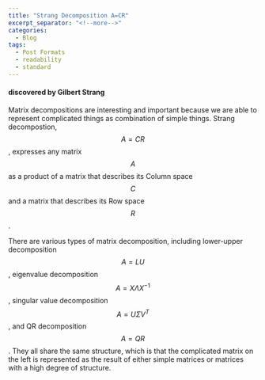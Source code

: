 ```yaml
---
title: "Strang Decomposition A=CR"
excerpt_separator: "<!--more-->"
categories:
  - Blog
tags:
  - Post Formats
  - readability
  - standard
---
```


#### discovered by Gilbert Strang 
Matrix decompositions are interesting and important because we are able to represent complicated things as combination of simple things. Strang decompostion, $$ A = CR $$, expresses any matrix $$A$$ as a product of a matrix that describes its Column space $$C$$ and a matrix that describes its Row space $$R$$.
 
There are various types of matrix decomposition, including lower-upper decomposition $$A=LU$$, eigenvalue decomposition $$A = X\Lambda X^{-1}$$, singular value decomposition $$A = U\Sigma V^{T}$$, and QR decomposition $$A=QR$$. They all share the same structure, which is that the complicated matrix on the left is represented as the result of either simple matrices or matrices with a high degree of structure.




